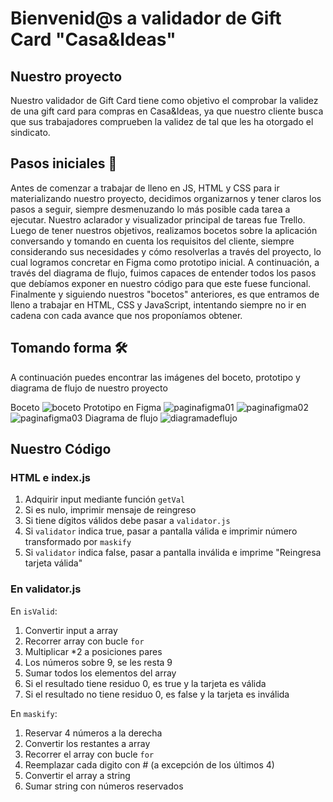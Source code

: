 # Bienvenid@s a validador de Gift Card "Casa&Ideas"

## Nuestro proyecto
Nuestro validador de Gift Card tiene como objetivo el comprobar la validez de una gift card para compras en Casa&Ideas, ya que nuestro cliente busca que sus trabajadores comprueben la validez de tal que les ha otorgado el sindicato.


## Pasos iniciales 🚀
Antes de comenzar a trabajar de lleno en JS, HTML y CSS para ir materializando nuestro proyecto, decidimos organizarnos y tener claros los pasos a seguir, siempre desmenuzando lo más posible cada tarea a ejecutar.
Nuestro aclarador y visualizador principal de tareas fue Trello.
Luego de tener nuestros objetivos, realizamos bocetos sobre la aplicación conversando y tomando en cuenta los requisitos del cliente, siempre considerando sus necesidades y cómo resolverlas a través del proyecto, lo cual logramos concretar en Figma como prototipo inicial.
A continuación, a través del diagrama de flujo, fuimos capaces de entender todos los pasos que debíamos exponer en nuestro código para que este fuese funcional.
Finalmente y siguiendo nuestros "bocetos" anteriores, es que entramos de lleno a trabajar en HTML, CSS y JavaScript, intentando siempre no ir en cadena con cada avance que nos proponíamos obtener.

## Tomando forma 🛠️

A continuación puedes encontrar las imágenes del boceto, prototipo y diagrama de flujo de nuestro proyecto

Boceto ![boceto](https://imgur.com/yHEVOMu)
Prototipo en Figma
![paginafigma01](https://imgur.com/tg9GleE)
![paginafigma02](https://imgur.com/FMrcvfE)
![paginafigma03](https://imgur.com/L59BKt8)
Diagrama de flujo ![diagramadeflujo](https://imgur.com/ZfCL3P9)

## Nuestro Código

### HTML e index.js
1. Adquirir input mediante función `getVal`
2. Si es nulo, imprimir mensaje de reingreso
3. Si tiene dígitos válidos debe pasar a `validator.js`
4. Si `validator` indica true, pasar a pantalla válida e imprimir número transformado por `maskify`
5. Si `validator` indica false, pasar a pantalla inválida e imprime "Reingresa tarjeta válida"

### En validator.js

En `isValid`:

1. Convertir input a array
2. Recorrer array con bucle `for`
3. Multiplicar *2 a posiciones pares
4. Los números sobre 9, se les resta 9
5. Sumar todos los elementos del array
6. Si el resultado tiene residuo 0,  es true y la tarjeta es válida
7. Si el resultado no tiene residuo 0, es false y la tarjeta es inválida

En `maskify`:

1. Reservar 4 números a la derecha
2. Convertir los restantes a array
3. Recorrer el array con bucle `for`
4. Reemplazar cada digito con # (a excepción de los últimos 4)
5. Convertir el array a string
6. Sumar string con números reservados
